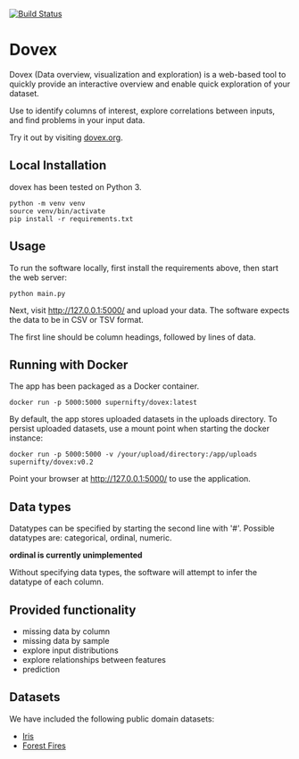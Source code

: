 [![Build Status](https://travis-ci.org/supernifty/dovex.svg?branch=master)](https://travis-ci.org/supernifty/dovex)

# Dovex
Dovex (Data overview, visualization and exploration) is a web-based tool to quickly provide an interactive overview and enable quick exploration of your dataset.

Use to identify columns of interest, explore correlations between inputs, and find problems in your input data.

Try it out by visiting [dovex.org](http://dovex.org/).

## Local Installation
dovex has been tested on Python 3.

```
python -m venv venv
source venv/bin/activate
pip install -r requirements.txt
```

## Usage

To run the software locally, first install the requirements above, then start the web server:
```
python main.py
```

Next, visit http://127.0.0.1:5000/ and upload your data. The software expects the data to be in CSV or TSV format.

The first line should be column headings, followed by lines of data.

## Running with Docker
The app has been packaged as a Docker container.

```
docker run -p 5000:5000 supernifty/dovex:latest
```

By default, the app stores uploaded datasets in the uploads directory. To persist uploaded datasets, use a mount point when starting the docker instance:
```
docker run -p 5000:5000 -v /your/upload/directory:/app/uploads supernifty/dovex:v0.2
```

Point your browser at http://127.0.0.1:5000/ to use the application.

## Data types
Datatypes can be specified by starting the second line with '#'.
Possible datatypes are: categorical, ordinal, numeric.

**ordinal is currently unimplemented**

Without specifying data types, the software will attempt to infer the datatype of each column.

## Provided functionality

* missing data by column
* missing data by sample
* explore input distributions
* explore relationships between features
* prediction

## Datasets
We have included the following public domain datasets:
* [Iris](http://archive.ics.uci.edu/ml/datasets/Iris)
* [Forest Fires](http://archive.ics.uci.edu/ml/datasets/Forest+Fires)
